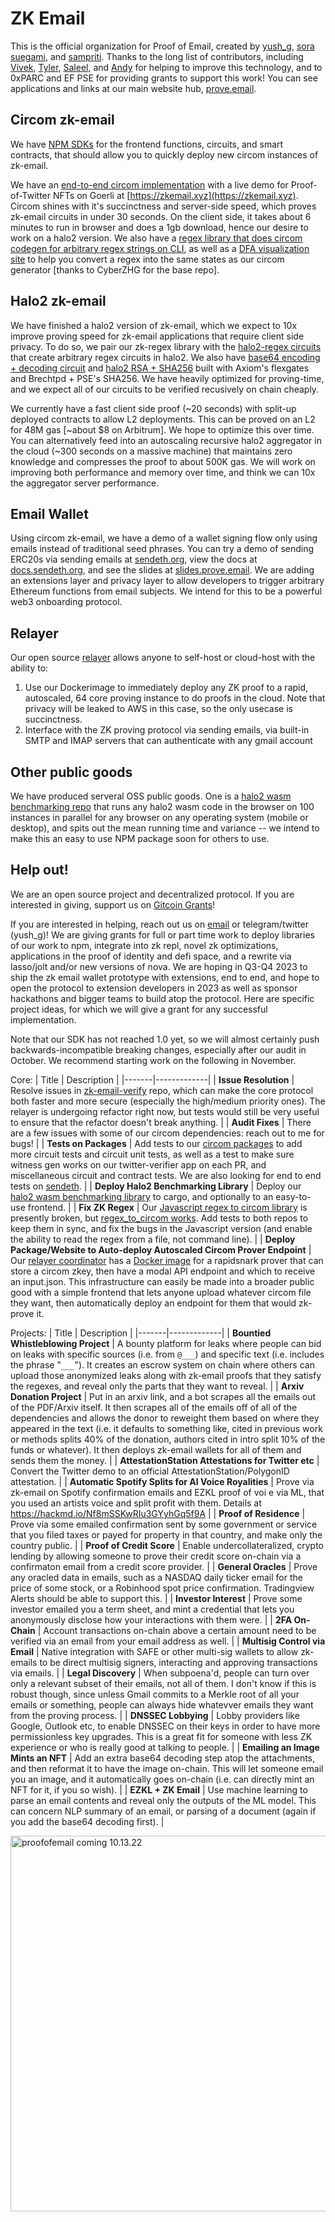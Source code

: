 # ZK Email
This is the official organization for Proof of Email, created by [yush_g](https://twitter.com/yush_g), [sora suegami](https://twitter.com/SoraSue77), and [sampriti](https://twitter.com/sampriti0). Thanks to the long list of contributors, including [Vivek](https://twitter.com/viv_boop), [Tyler](https://twitter.com/AtHeartEngineer), [Saleel](https://github.com/saleel), and [Andy](https://twitter.com/AndyGuzmanEth) for helping to improve this technology, and to 0xPARC and EF PSE for providing grants to support this work! You can see applications and links at our main website hub, [prove.email](https://prove.email).

## Circom zk-email
We have [NPM SDKs](https://www.npmjs.com/search?q=%40zk-email) for the frontend functions, circuits, and smart contracts, that should allow you to quickly deploy new circom instances of zk-email.

We have an [end-to-end circom implementation](https://github.com/zk-email-verify/zk-email-verify/) with a live demo for Proof-of-Twitter NFTs on Goerli at [https://zkemail.xyz](https://zkemail.xyz). Circom shines with it's succinctness and server-side speed, which proves zk-email circuits in under 30 seconds. On the client side, it takes about 6 minutes to run in browser and does a 1gb download, hence our desire to work on a halo2 version. We also have a [regex library that does circom codegen for arbitrary regex strings on CLI](https://github.com/zkemail/zk-email-verify/tree/main/libs/regex_to_circom), as well as a [DFA visualization site](https://zkregex.com/min_dfa) to help you convert a regex into the same states as our circom generator \[thanks to CyberZHG for the base repo\]. 

## Halo2 zk-email
We have finished a halo2 version of zk-email, which we expect to 10x improve proving speed for zk-email applications that require client side privacy. To do so, we pair our zk-regex library with the [halo2-regex circuits](https://github.com/zk-email-verify/halo2-regex/) that create arbitrary regex circuits in halo2. We also have [base64 encoding + decoding circuit](https://github.com/zk-email-verify/halo2-base64) and [halo2 RSA + SHA256](https://github.com/zk-email-verify/halo2-rsa) built with Axiom's flexgates and Brechtpd + PSE's SHA256. We have heavily optimized for proving-time, and we expect all of our circuits to be verified recusively on chain cheaply. 

We currently have a fast client side proof (~20 seconds) with split-up deployed contracts to allow L2 deployments. This can be proved on an L2 for 48M gas [~about $8 on Arbitrum]. We hope to optimize this over time. You can alternatively feed into an autoscaling recursive halo2 aggregator in the cloud (~300 seconds on a massive machine) that maintains zero knowledge and compresses the proof to about 500K gas. We will work on improving both performance and memory over time, and think we can 10x the aggregator server performance.

## Email Wallet
Using circom zk-email, we have a demo of a wallet signing flow only using emails instead of traditional seed phrases. You can try a demo of sending ERC20s via sending emails at [sendeth.org](https://sendeth.org), view the docs at [docs.sendeth.org](http://docs.sendeth.org), and see the slides at [slides.prove.email](http://slides.prove.email). We are adding an extensions layer and privacy layer to allow developers to trigger arbitrary Ethereum functions from email subjects. We intend for this to be a powerful web3 onboarding protocol.

## Relayer
Our open source [relayer](https://github.com/zkemail/relayer/) allows anyone to self-host or cloud-host with the ability to:
1) Use our Dockerimage to immediately deploy any ZK proof to a rapid, autoscaled, 64 core proving instance to do proofs in the cloud. Note that privacy will be leaked to AWS in this case, so the only usecase is succinctness.
2) Interface with the ZK proving protocol via sending emails, via built-in SMTP and IMAP servers that can authenticate with any gmail account

## Other public goods
We have produced serveral OSS public goods. One is a [halo2 wasm benchmarking repo](https://github.com/Divide-By-0/halo2-secp) that runs any halo2 wasm code in the browser on 100 instances in parallel for any browser on any operating system (mobile or desktop), and spits out the mean running time and variance -- we intend to make this an easy to use NPM package soon for others to use. 

## Help out!
We are an open source project and decentralized protocol. If you are interested in giving, support us on [Gitcoin Grants](https://explorer.gitcoin.co/#/round/10/0x9331fde4db7b9d9d1498c09d30149929f24cf9d5/0x9331fde4db7b9d9d1498c09d30149929f24cf9d5-62)!

If you are interested in helping, reach out us on [email](mailto:aayushg@mit.edu) or telegram/twitter (yush_g)! We are giving grants for full or part time work to deploy libraries of our work to npm, integrate into zk repl, novel zk optimizations, applications in the proof of identity and defi space, and a rewrite via lasso/jolt and/or new versions of nova. We are hoping in Q3-Q4 2023 to ship the zk email wallet prototype with extensions, end to end, and hope to open the protocol to extension developers in 2023 as well as sponsor hackathons and bigger teams to build atop the protocol. Here are specific project ideas, for which we will give a grant for any successful implementation.

Note that our SDK has not reached 1.0 yet, so we will almost certainly push backwards-incompatible breaking changes, especially after our audit in October. We recommend starting work on the following in November.

Core:
| Title | Description |
|-------|-------------|
| **Issue Resolution** | Resolve issues in [zk-email-verify](https://github.com/zkemail/zk-email-verify/issues) repo, which can make the core protocol both faster and more secure (especially the high/medium priority ones). The relayer is undergoing refactor right now, but tests would still be very useful to ensure that the refactor doesn't break anything. |
| **Audit Fixes** | There are a few issues with some of our circom dependencies: reach out to me for bugs! |
| **Tests on Packages** | Add tests to our [circom packages](https://github.com/zkemail/zk-email-verify/tree/main/packages) to add more circuit tests and circuit unit tests, as well as a test to make sure witness gen works on our twitter-verifier app on each PR, and miscellaneous circuit and contract tests. We are also looking for end to end tests on [sendeth](https://github.com/zkemail/sendeth). |
| **Deploy Halo2 Benchmarking Library** | Deploy our [halo2 wasm benchmarking library](https://github.com/Divide-By-0/halo2-secp) to cargo, and optionally to an easy-to-use frontend. |
| **Fix ZK Regex** | Our [Javascript regex to circom library](https://github.com/zkemail/zk-regex) is presently broken, but [regex_to_circom works](https://github.com/zkemail/zk-email-verify/tree/main/libs/regex_to_circom). Add tests to both repos to keep them in sync, and fix the bugs in the Javascript version (and enable the ability to read the regex from a file, not command line). |
| **Deploy Package/Website to Auto-deploy Autoscaled Circom Prover Endpoint** | Our [relayer coordinator]([https://github.com/zkemail/zk-regex](https://github.com/zkemail/relayer/blob/main/coordinator.py)) has a [Docker image](https://github.com/zkemail/relayer/blob/main/Dockerfile) for a rapidsnark prover that can store a circom zkey, then have a modal API endpoint and which to receive an input.json. This infrastructure can easily be made into a broader public good with a simple frontend that lets anyone upload whatever circom file they want, then automatically deploy an endpoint for them that would zk-prove it.

Projects:
| Title | Description |
|-------|-------------|
| **Bountied Whistleblowing Project** | A bounty platform for leaks where people can bid on leaks with specific sources (i.e. from `@___`) and specific text (i.e. includes the phrase "`___`"). It creates an escrow system on chain where others can upload those anonymized leaks along with zk-email proofs that they satisfy the regexes, and reveal only the parts that they want to reveal. |
| **Arxiv Donation Project** | Put in an arxiv link, and a bot scrapes all the emails out of the PDF/Arxiv itself. It then scrapes all of the emails off of all of the dependencies and allows the donor to reweight them based on where they appeared in the text (i.e. it defaults to something like, cited in previous work or methods splits 40% of the donation, authors cited in intro split 10% of the funds or whatever). It then deploys zk-email wallets for all of them and sends them the money. |
| **AttestationStation Attestations for Twitter etc** | Convert the Twitter demo to an official AttestationStation/PolygonID attestation. |
| **Automatic Spotify Splits for AI Voice Royalities** | Prove via zk-email on Spotify confirmation emails and EZKL proof of voi e via ML, that you used an artists voice and split profit with them. Details at https://hackmd.io/Nf8mSSKwRIu3GYyhGq5f9A |
| **Proof of Residence** | Prove via some emailed confirmation sent by some government or service that you filed taxes or payed for property in that country, and make only the country public. |
| **Proof of Credit Score** | Enable undercollateralized, crypto lending by allowing someone to prove their credit score on-chain via a confirmaton email from a credit score provider. |
| **General Oracles** | Prove any oracled data in emails, such as a NASDAQ daily ticker email for the price of some stock, or a Robinhood spot price confirmation. Tradingview Alerts should be able to support this. |
| **Investor Interest** | Prove some investor emailed you a term sheet, and mint a credential that lets you anonymously disclose how your interactions with them were. |
| **2FA On-Chain** | Account transactions on-chain above a certain amount need to be verified via an email from your email address as well. |
| **Multisig Control via Email** | Native integration with SAFE or other multi-sig wallets to allow zk-emails to be direct multisig signers, interacting and approving transactions via emails. |
| **Legal Discovery** | When subpoena'd, people can turn over only a relevant subset of their emails, not all of them. I don't know if this is robust though, since unless Gmail commits to a Merkle root of all your emails or something, people can always hide whatevver emails they want from the proving process. |
| **DNSSEC Lobbying** | Lobby providers like Google, Outlook etc, to enable DNSSEC on their keys in order to have more permissionless key upgrades. This is a great fit for someone with less ZK experience or who is really good at talking to people. |
| **Emailing an Image Mints an NFT** | Add an extra base64 decoding step atop the attachments, and then reformat it to have the image on-chain. This will let someone email you an image, and it automatically goes on-chain (i.e. can directly mint an NFT for it, if you so wish). |
| **EZKL + ZK Email** | Use machine learning to parse an email contents and reveal only the outputs of the ML model. This can concern NLP summary of an email, or parsing of a document (again if you add the base64 decoding first). |

<img width="601" alt="proofofemail coming 10.13.22" src="https://user-images.githubusercontent.com/4804438/195414950-629e0e13-dea2-4f0c-a433-2bf3b2151533.png">

